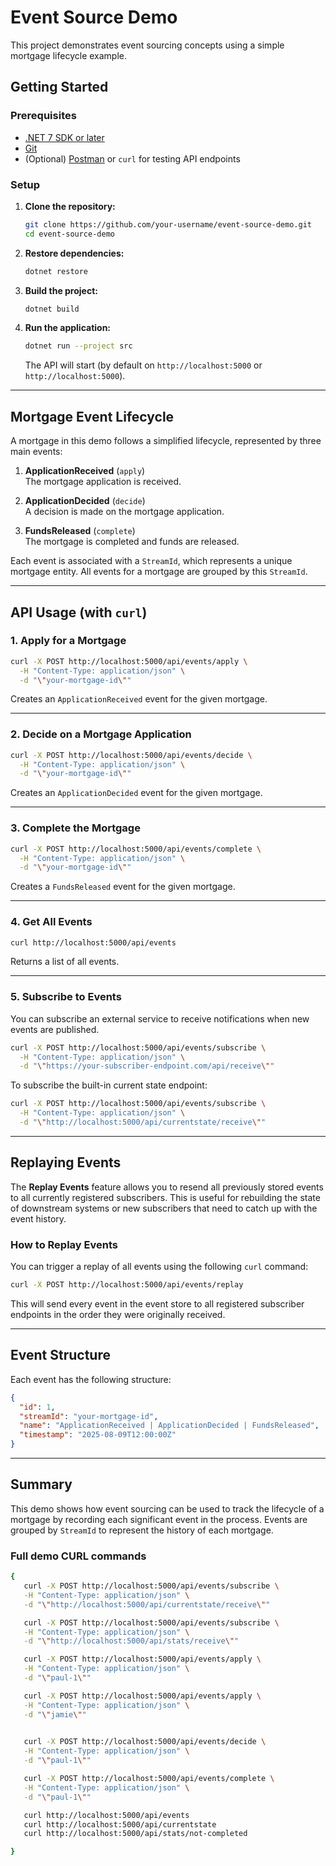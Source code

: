 # Event Source Demo

This project demonstrates event sourcing concepts using a simple mortgage lifecycle example.

## Getting Started

### Prerequisites

- [.NET 7 SDK or later](https://dotnet.microsoft.com/download)
- [Git](https://git-scm.com/)
- (Optional) [Postman](https://www.postman.com/) or `curl` for testing API endpoints

### Setup

1. **Clone the repository:**
   ```sh
   git clone https://github.com/your-username/event-source-demo.git
   cd event-source-demo
   ```

2. **Restore dependencies:**
   ```sh
   dotnet restore
   ```

3. **Build the project:**
   ```sh
   dotnet build
   ```

4. **Run the application:**
   ```sh
   dotnet run --project src
   ```
   The API will start (by default on `http://localhost:5000` or `http://localhost:5000`).

---

## Mortgage Event Lifecycle

A mortgage in this demo follows a simplified lifecycle, represented by three main events:

1. **ApplicationReceived** (`apply`)  
   The mortgage application is received.

2. **ApplicationDecided** (`decide`)  
   A decision is made on the mortgage application.

3. **FundsReleased** (`complete`)  
   The mortgage is completed and funds are released.

Each event is associated with a `StreamId`, which represents a unique mortgage entity. All events for a mortgage are grouped by this `StreamId`.

---

## API Usage (with `curl`)

### 1. Apply for a Mortgage

```sh
curl -X POST http://localhost:5000/api/events/apply \
  -H "Content-Type: application/json" \
  -d "\"your-mortgage-id\""
```

Creates an `ApplicationReceived` event for the given mortgage.

---

### 2. Decide on a Mortgage Application

```sh
curl -X POST http://localhost:5000/api/events/decide \
  -H "Content-Type: application/json" \
  -d "\"your-mortgage-id\""
```

Creates an `ApplicationDecided` event for the given mortgage.

---

### 3. Complete the Mortgage

```sh
curl -X POST http://localhost:5000/api/events/complete \
  -H "Content-Type: application/json" \
  -d "\"your-mortgage-id\""
```

Creates a `FundsReleased` event for the given mortgage.

---

### 4. Get All Events

```sh
curl http://localhost:5000/api/events
```

Returns a list of all events.

---

### 5. Subscribe to Events

You can subscribe an external service to receive notifications when new events are published.

```sh
curl -X POST http://localhost:5000/api/events/subscribe \
  -H "Content-Type: application/json" \
  -d "\"https://your-subscriber-endpoint.com/api/receive\""
```

To subscribe the built-in current state endpoint:

```sh
curl -X POST http://localhost:5000/api/events/subscribe \
  -H "Content-Type: application/json" \
  -d "\"http://localhost:5000/api/currentstate/receive\""
```

---

## Replaying Events

The **Replay Events** feature allows you to resend all previously stored events to all currently registered subscribers. This is useful for rebuilding the state of downstream systems or new subscribers that need to catch up with the event history.

### How to Replay Events

You can trigger a replay of all events using the following `curl` command:

```sh
curl -X POST http://localhost:5000/api/events/replay
```

This will send every event in the event store to all registered subscriber endpoints in the order they were originally received.

---

## Event Structure

Each event has the following structure:

```json
{
  "id": 1,
  "streamId": "your-mortgage-id",
  "name": "ApplicationReceived | ApplicationDecided | FundsReleased",
  "timestamp": "2025-08-09T12:00:00Z"
}
```

---

## Summary

This demo shows how event sourcing can be used to track the lifecycle of a mortgage by recording each significant event in the process. Events are grouped by `StreamId` to represent the history of each mortgage.

### Full demo CURL commands

```sh
{
   curl -X POST http://localhost:5000/api/events/subscribe \
   -H "Content-Type: application/json" \
   -d "\"http://localhost:5000/api/currentstate/receive\""

   curl -X POST http://localhost:5000/api/events/subscribe \
   -H "Content-Type: application/json" \
   -d "\"http://localhost:5000/api/stats/receive\""

   curl -X POST http://localhost:5000/api/events/apply \
   -H "Content-Type: application/json" \
   -d "\"paul-1\""

   curl -X POST http://localhost:5000/api/events/apply \
   -H "Content-Type: application/json" \
   -d "\"jamie\""
   

   curl -X POST http://localhost:5000/api/events/decide \
   -H "Content-Type: application/json" \
   -d "\"paul-1\""

   curl -X POST http://localhost:5000/api/events/complete \
   -H "Content-Type: application/json" \
   -d "\"paul-1\""

   curl http://localhost:5000/api/events
   curl http://localhost:5000/api/currentstate
   curl http://localhost:5000/api/stats/not-completed

}
```